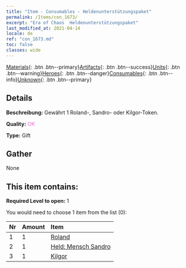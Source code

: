 ```yaml
---
title: "Item - Consumables - Heldenunterstützungspaket"
permalink: /Items/con_1673/
excerpt: "Era of Chaos  Heldenunterstützungspaket"
last_modified_at: 2021-04-14
locale: de
ref: "con_1673.md"
toc: false
classes: wide
---
```

 [Materials](/de/Items/){: .btn .btn--primary}[Artifacts](/de/Items/Artifacts/){: .btn .btn--success}[Units](/de/Items/Units/){: .btn .btn--warning}[Heroes](/de/Items/Heroes/){: .btn .btn--danger}[Consumables](/de/Items/Consumables/){: .btn .btn--info}[Unknown](/de/Items/Unknown/){: .btn .btn--primary}

## Details
 **Beschreibung:** Gewährt 1 Roland-, Sandro- oder Kilgor-Token.

 **Quality:** <span style="color: #DA70D6">OK</span>

 **Type:** Gift

## Gather

  None

## This item contains:

 **Required Level to open:** 1

 You would need to choose 1 item from the list (0):

  | Nr | Amount |     Item    |
  |:---|:-------|:------------|
  | 1 | 1 | [Roland](/de/Items/her_362/) | 
  | 2 | 1 | [Held: Mensch Sandro](/de/Items/her_373/) | 
  | 3 | 1 | [Kilgor](/de/Items/her_374/) | 
